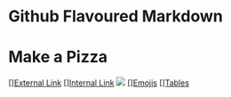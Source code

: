 # Github Flavoured Markdown
# Make a Pizza
[][External Link](https://help.github.com/en) 
[][Internal Link](../exercise-two/images/Best-Pizza-Dusseldorf.jpg) 
![](/eightyeight/exercise-two/images/logo.png)
[][Emojis]()
[][Tables]() 
